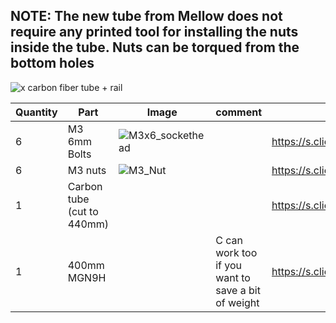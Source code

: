 ## NOTE: The new tube from Mellow does not require any printed tool for installing the nuts inside the tube. Nuts can be torqued from the bottom holes
![x carbon fiber tube + rail](https://user-images.githubusercontent.com/37383368/138726384-6cb52031-3131-47fd-98e0-cadc4a8e028c.gif)

| Quantity | Part                         | Image             | comment  | Links  |
| ------ | ----                           | -------              | -----  | -----	|
| 6       | M3 6mm Bolts       | ![M3x6_sockethead](https://user-images.githubusercontent.com/37383368/138724167-c1794f11-cee4-48e3-b2b1-a8d4058ca056.png) |  | https://s.click.aliexpress.com/e/_9RMap3  |
| 6       | M3 nuts     | ![M3_Nut](https://user-images.githubusercontent.com/37383368/139946377-7e990ee8-92e4-46d2-b1b6-a70d9fdc175d.png)  |    | https://s.click.aliexpress.com/e/_AFJSUp |
| 1       | Carbon tube (cut to 440mm)     |   |    | https://s.click.aliexpress.com/e/_9uwMrA |
| 1       | 400mm MGN9H     |   | C can work too if you want to save a bit of weight   | https://s.click.aliexpress.com/e/_9G1bqR |
